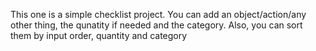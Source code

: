 This one is a simple checklist project. You can add an object/action/any other thing, the qunatity if needed and the category. Also, you can sort them by input order, quantity and category 
